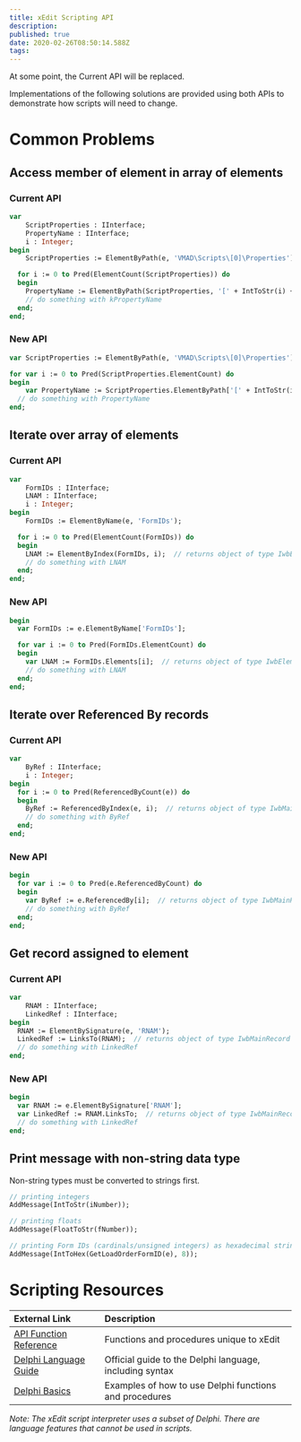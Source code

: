 ```yaml
---
title: xEdit Scripting API
description: 
published: true
date: 2020-02-26T08:50:14.588Z
tags: 
---
```


At some point, the Current API will be replaced.

Implementations of the following solutions are provided using both APIs to demonstrate how scripts will need to change.

# Common Problems

## Access member of element in array of elements

### Current API

```pascal
var
	ScriptProperties : IInterface;
	PropertyName : IInterface;
	i : Integer;
begin
	ScriptProperties := ElementByPath(e, 'VMAD\Scripts\[0]\Properties');

  for i := 0 to Pred(ElementCount(ScriptProperties)) do
  begin
    PropertyName := ElementByPath(ScriptProperties, '[' + IntToStr(i) + ']\propertyName');  // returns object of type IwbElement
    // do something with kPropertyName
  end;
end;
```

### New API

```pascal
var ScriptProperties := ElementByPath(e, 'VMAD\Scripts\[0]\Properties');

for var i := 0 to Pred(ScriptProperties.ElementCount) do
begin
	var PropertyName := ScriptProperties.ElementByPath['[' + IntToStr(i) + ']\propertyName'];  // returns object of type IwbElement
  // do something with PropertyName
end;
```

## Iterate over array of elements

### Current API

```pascal
var
	FormIDs : IInterface;
	LNAM : IInterface;
	i : Integer;
begin
	FormIDs := ElementByName(e, 'FormIDs');

  for i := 0 to Pred(ElementCount(FormIDs)) do
  begin
    LNAM := ElementByIndex(FormIDs, i);  // returns object of type IwbElement
    // do something with LNAM
  end;
end;
```

### New API

```pascal
begin
  var FormIDs := e.ElementByName['FormIDs'];

  for var i := 0 to Pred(FormIDs.ElementCount) do
  begin
    var LNAM := FormIDs.Elements[i];  // returns object of type IwbElement
    // do something with LNAM
  end;
end;
```

## Iterate over Referenced By records

### Current API

```pascal
var
	ByRef : IInterface;
	i : Integer;
begin
  for i := 0 to Pred(ReferencedByCount(e)) do
  begin
    ByRef := ReferencedByIndex(e, i);  // returns object of type IwbMainRecord
    // do something with ByRef
  end;
end;
```

### New API

```pascal
begin
  for var i := 0 to Pred(e.ReferencedByCount) do
  begin
    var ByRef := e.ReferencedBy[i];  // returns object of type IwbMainRecord
    // do something with ByRef
  end;
end;
```

## Get record assigned to element

### Current API

```pascal
var
	RNAM : IInterface;
	LinkedRef : IInterface;
begin
  RNAM := ElementBySignature(e, 'RNAM');
  LinkedRef := LinksTo(RNAM);  // returns object of type IwbMainRecord
  // do something with LinkedRef
end;
```

### New API

```pascal
begin
  var RNAM := e.ElementBySignature['RNAM'];
  var LinkedRef := RNAM.LinksTo;  // returns object of type IwbMainRecord
  // do something with LinkedRef
end;
```

## Print message with non-string data type

Non-string types must be converted to strings first.

```pascal
// printing integers
AddMessage(IntToStr(iNumber));

// printing floats
AddMessage(FloatToStr(fNumber));

// printing Form IDs (cardinals/unsigned integers) as hexadecimal strings
AddMessage(IntToHex(GetLoadOrderFormID(e), 8));
```

# Scripting Resources

External Link | Description
:--- | :---
[API Function Reference](https://tes5edit.github.io/docs/13-Scripting-Functions.html) | Functions and procedures unique to xEdit
[Delphi Language Guide](http://docwiki.embarcadero.com/RADStudio/Rio/en/Delphi_Language_Guide_Index) | Official guide to the Delphi language, including syntax 
[Delphi Basics](http://www.delphibasics.co.uk/index.html) | Examples of how to use Delphi functions and procedures

*Note: The xEdit script interpreter uses a subset of Delphi. There are language features that cannot be used in scripts.*